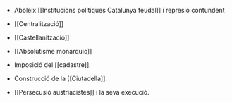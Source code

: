- Aboleix [[Institucions politiques Catalunya feudal]] i represió contundent
- [[Centralització]]
- [[Castellanització]]
- [[Absolutisme monarquic]]

- Imposició del [[cadastre]].
- Construcció de la [[Ciutadella]].
- [[Persecusió austriacistes]] i la seva execució.